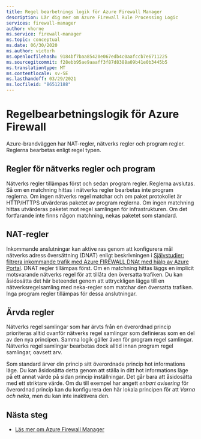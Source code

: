 ```yaml
---
title: Regel bearbetnings logik för Azure Firewall Manager
description: Lär dig mer om Azure Firewall Rule Processing Logic
services: firewall-manager
author: vhorne
ms.service: firewall-manager
ms.topic: conceptual
ms.date: 06/30/2020
ms.author: victorh
ms.openlocfilehash: 9184bf7baa85420e067edb4c0aafccb7e6711225
ms.sourcegitcommit: f28ebb95ae9aaaff3f87d8388a09b41e0b3445b5
ms.translationtype: MT
ms.contentlocale: sv-SE
ms.lasthandoff: 03/29/2021
ms.locfileid: "86512188"
---
```

# <a name="azure-firewall-rule-processing-logic"></a>Regelbearbetningslogik för Azure Firewall

Azure-brandväggen har NAT-regler, nätverks regler och program regler. Reglerna bearbetas enligt regel typen.

## <a name="network-rules-and-applications-rules"></a>Regler för nätverks regler och program

Nätverks regler tillämpas först och sedan program regler. Reglerna avslutas. Så om en matchning hittas i nätverks regler bearbetas inte program reglerna.  Om ingen nätverks regel matchar och om paket protokollet är HTTP/HTTPS utvärderas paketet av program reglerna. Om ingen matchning hittas utvärderas paketet mot regel samlingen för infrastrukturen. Om det fortfarande inte finns någon matchning, nekas paketet som standard.

## <a name="nat-rules"></a>NAT-regler

Inkommande anslutningar kan aktive ras genom att konfigurera mål nätverks adress översättning (DNAT) enligt beskrivningen i [Självstudier: filtrera inkommande trafik med Azure FIREWALL DNAt med hjälp av Azure Portal](../firewall/tutorial-firewall-dnat.md). DNAT regler tillämpas först. Om en matchning hittas läggs en implicit motsvarande nätverks regel för att tillåta den översatta trafiken. Du kan åsidosätta det här beteendet genom att uttryckligen lägga till en nätverksregelsamling med neka-regler som matchar den översatta trafiken. Inga program regler tillämpas för dessa anslutningar.

## <a name="inherited-rules"></a>Ärvda regler

Nätverks regel samlingar som har ärvts från en överordnad princip prioriteras alltid ovanför nätverks regel samlingar som definieras som en del av den nya principen. Samma logik gäller även för program regel samlingar. Nätverks regel samlingar bearbetas dock alltid innan program regel samlingar, oavsett arv.

Som standard ärver din princip sitt överordnade princip hot informations läge. Du kan åsidosätta detta genom att ställa in ditt hot informations läge på ett annat värde på sidan princip inställningar. Det går bara att åsidosätta med ett striktare värde. Om du till exempel har angett *enbart avisering* för överordnad princip kan du konfigurera den här lokala principen för att *Varna och neka*, men du kan inte inaktivera den.

## <a name="next-steps"></a>Nästa steg

- [Läs mer om Azure Firewall Manager](overview.md)
